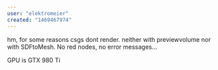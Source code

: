 ```yaml
---
user: "elektromeier"
created: "1469467974"
---
```


hm, for some reasons csgs dont render. neither with previewvolume nor with SDFtoMesh. No red nodes, no error messages...

GPU is GTX 980 Ti
